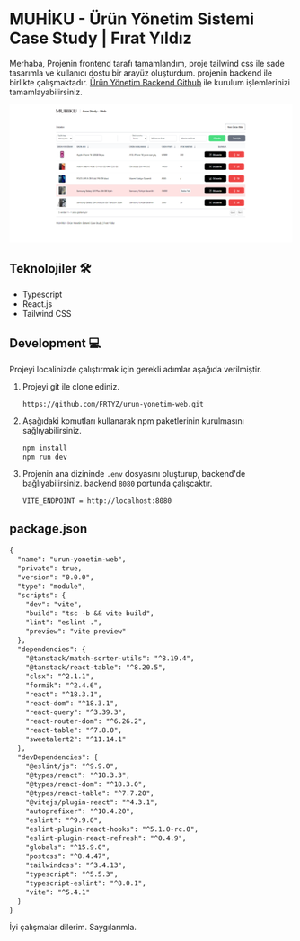 # MUHİKU - Ürün Yönetim Sistemi Case Study | Fırat Yıldız

Merhaba, Projenin frontend tarafı tamamlandım, proje tailwind css ile sade tasarımla ve kullanıcı dostu bir arayüz oluşturdum. projenin backend ile birlikte çalışmaktadır. [Ürün Yönetim Backend Github](https://github.com/FRTYZ/urun-yonetim-backend) ile kurulum işlemlerinizi tamamlayabilirsiniz.

![alt text](https://raw.githubusercontent.com/FRTYZ/urun-yonetim-web/main/public/home.png)

## Teknolojiler 🛠
- Typescript
- React.js
- Tailwind CSS

## Development 💻

Projeyi localinizde çalıştırmak için gerekli adımlar aşağıda verilmiştir.

1. Projeyi git ile clone ediniz.

    ```
    https://github.com/FRTYZ/urun-yonetim-web.git
    ```

2. Aşağıdaki komutları kullanarak npm paketlerinin kurulmasını sağlıyabilirsiniz.

    ```
    npm install
    npm run dev
    ```

3. Projenin ana dizininde `.env` dosyasını oluşturup, backend'de bağlıyabilirsiniz. backend `8080` portunda çalışcaktır. 

    ```
    VITE_ENDPOINT = http://localhost:8080
    ```


## package.json

```
{
  "name": "urun-yonetim-web",
  "private": true,
  "version": "0.0.0",
  "type": "module",
  "scripts": {
    "dev": "vite",
    "build": "tsc -b && vite build",
    "lint": "eslint .",
    "preview": "vite preview"
  },
  "dependencies": {
    "@tanstack/match-sorter-utils": "^8.19.4",
    "@tanstack/react-table": "^8.20.5",
    "clsx": "^2.1.1",
    "formik": "^2.4.6",
    "react": "^18.3.1",
    "react-dom": "^18.3.1",
    "react-query": "^3.39.3",
    "react-router-dom": "^6.26.2",
    "react-table": "^7.8.0",
    "sweetalert2": "^11.14.1"
  },
  "devDependencies": {
    "@eslint/js": "^9.9.0",
    "@types/react": "^18.3.3",
    "@types/react-dom": "^18.3.0",
    "@types/react-table": "^7.7.20",
    "@vitejs/plugin-react": "^4.3.1",
    "autoprefixer": "^10.4.20",
    "eslint": "^9.9.0",
    "eslint-plugin-react-hooks": "^5.1.0-rc.0",
    "eslint-plugin-react-refresh": "^0.4.9",
    "globals": "^15.9.0",
    "postcss": "^8.4.47",
    "tailwindcss": "^3.4.13",
    "typescript": "^5.5.3",
    "typescript-eslint": "^8.0.1",
    "vite": "^5.4.1"
  }
}
```

İyi çalışmalar dilerim. Saygılarımla.